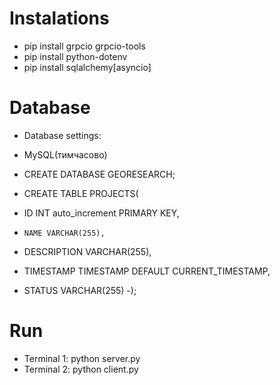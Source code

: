 # Instalations
- pip install grpcio grpcio-tools
- pip install python-dotenv
- pip install sqlalchemy[asyncio]

# Database
- Database settings:
- MySQL(тимчасово)

- CREATE DATABASE GEORESEARCH;

- CREATE TABLE PROJECTS(
- 	ID INT auto_increment PRIMARY KEY,
-     NAME VARCHAR(255),
-    DESCRIPTION VARCHAR(255),
-    TIMESTAMP TIMESTAMP DEFAULT CURRENT_TIMESTAMP,
-    STATUS VARCHAR(255)
-);

# Run
- Terminal 1: python server.py
- Terminal 2: python client.py
